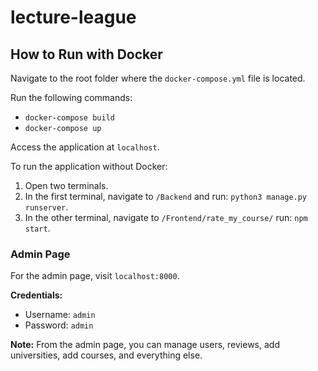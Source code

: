 # lecture-league

## How to Run with Docker
Navigate to the root folder where the `docker-compose.yml` file is located.

Run the following commands: 
- `docker-compose build`
- `docker-compose up`

Access the application at `localhost`.

To run the application without Docker:
1. Open two terminals.
2. In the first terminal, navigate to `/Backend` and run: `python3 manage.py runserver`.
3. In the other terminal, navigate to `/Frontend/rate_my_course/` run: `npm start`.

### Admin Page
For the admin page, visit `localhost:8000`.

**Credentials:**
- Username: `admin`
- Password: `admin`

**Note:** From the admin page, you can manage users, reviews, add universities, add courses, and everything else.
